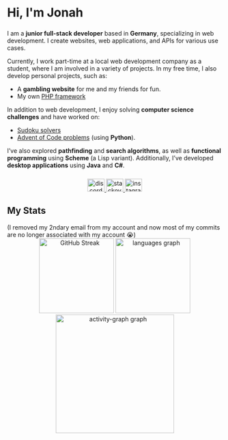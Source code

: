 <h1 align="left">Hi, I'm Jonah</h1>

###

<p align="left">
  
I am a **junior full-stack developer** based in **Germany**, specializing in web development. I create websites, web applications, and APIs for various use cases.

Currently, I work part-time at a local web development company as a student, where I am involved in a variety of projects. In my free time, I also develop personal projects, such as:
- A **gambling website** for me and my friends for fun.
- My own [PHP framework](https://github.com/Jonah987654321/OmniRoute/)

In addition to web development, I enjoy solving **computer science challenges** and have worked on:
- [Sudoku solvers](https://github.com/Jonah987654321/StraightSudokuSolver)
- [Advent of Code problems](https://github.com/Jonah987654321/AdventOfCode2024) (using **Python**).
  
I’ve also explored **pathfinding** and **search algorithms**, as well as **functional programming** using **Scheme** (a Lisp variant). Additionally, I’ve developed **desktop applications** using **Java** and **C#**.

</p>

###

<div align="center">
  <a href="https://discord.gg/f5EZpVHeYf" target="_blank">
    <img src="https://raw.githubusercontent.com/maurodesouza/profile-readme-generator/master/src/assets/icons/social/discord/default.svg" width="40" height="30" alt="discord logo"  />
  </a>
  <a href="https://stackoverflow.com/users/18666199/jonah" target="_blank">
    <img src="https://raw.githubusercontent.com/maurodesouza/profile-readme-generator/master/src/assets/icons/social/stackoverflow/default.svg" width="40" height="30" alt="stackoverflow logo"  />
  </a>
  <a href="https://www.instagram.com/jonah_e.15/" target="_blank">
    <img src="https://raw.githubusercontent.com/maurodesouza/profile-readme-generator/master/src/assets/icons/social/instagram/default.svg" width="40" height="30" alt="instagram logo"  />
  </a>
</div>

###

<h2 align="left">My Stats</h2>
(I removed my 2ndary email from my account and now most of my commits are no longer associated with my account 😭)  

<div align="center">
  <img src="https://github-readme-streak-stats-seven-azure.vercel.app/?user=Jonah987654321&theme=dracula&short_numbers=true&date_format=j%20M[%20Y]&mode=weekly&border_radius=5" alt="GitHub Streak" height="175"/>
  <img src="https://github-readme-stats.vercel.app/api/top-langs?username=Jonah987654321&locale=en&hide_title=false&layout=compact&card_width=320&langs_count=6&theme=dracula&hide_border=false&order=2" height="175" alt="languages graph"  />
  <img src="https://github-readme-activity-graph.vercel.app/graph?username=Jonah987654321&radius=16&theme=dracula&area=true&order=5&bg_color=282A36" height="277" alt="activity-graph graph"  />
</div>
